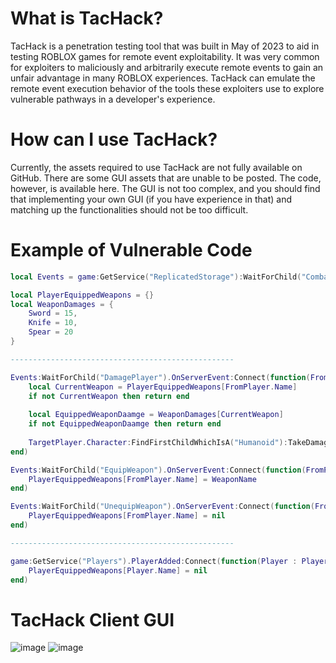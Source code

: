 # What is TacHack?
TacHack is a penetration testing tool that was built in May of 2023 to aid in testing ROBLOX games for remote event exploitability. It was very common for exploiters to maliciously and arbitrarily execute remote events to gain an unfair advantage in many ROBLOX experiences. TacHack can emulate the remote event execution behavior of the tools these exploiters use to explore vulnerable pathways in a developer's experience.

# How can I use TacHack?
Currently, the assets required to use TacHack are not fully available on GitHub. There are some GUI assets that are unable to be posted. The code, however, is available here. The GUI is not too complex, and you should find that implementing your own GUI (if you have experience in that) and matching up the functionalities should not be too difficult.

# Example of Vulnerable Code
```lua
local Events = game:GetService("ReplicatedStorage"):WaitForChild("CombatService")

local PlayerEquippedWeapons = {}
local WeaponDamages = {
	Sword = 15,
	Knife = 10,
	Spear = 20
}

--------------------------------------------------

Events:WaitForChild("DamagePlayer").OnServerEvent:Connect(function(FromPlayer : Player, TargetPlayer : Player)
	local CurrentWeapon = PlayerEquippedWeapons[FromPlayer.Name]
	if not CurrentWeapon then return end
	
	local EquippedWeaponDaamge = WeaponDamages[CurrentWeapon]
	if not EquippedWeaponDaamge then return end
	
	TargetPlayer.Character:FindFirstChildWhichIsA("Humanoid"):TakeDamage(EquippedWeaponDaamge)
end)

Events:WaitForChild("EquipWeapon").OnServerEvent:Connect(function(FromPlayer : Player, WeaponName : string)
	PlayerEquippedWeapons[FromPlayer.Name] = WeaponName
end)

Events:WaitForChild("UnequipWeapon").OnServerEvent:Connect(function(FromPlayer : Player)
	PlayerEquippedWeapons[FromPlayer.Name] = nil
end)

--------------------------------------------------

game:GetService("Players").PlayerAdded:Connect(function(Player : Player)
	PlayerEquippedWeapons[Player.Name] = nil
end)
```
# TacHack Client GUI
![image](https://github.com/AnPhu-D/TacHack/assets/103344940/ba772438-d132-4e09-b703-8df0722b1186)
![image](https://github.com/AnPhu-D/TacHack/assets/103344940/695a2295-af44-42a3-a074-c85bcbb51f7b)
